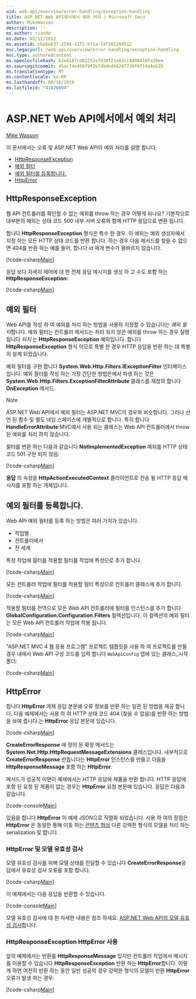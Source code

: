 ```yaml
---
uid: web-api/overview/error-handling/exception-handling
title: ASP.NET Web API에서에서 예외 처리 | Microsoft Docs
author: MikeWasson
description: ''
ms.author: riande
ms.date: 03/12/2012
ms.assetid: cbebeb37-2594-41f2-b71a-f4f26520d512
msc.legacyurl: /web-api/overview/error-handling/exception-handling
msc.type: authoredcontent
ms.openlocfilehash: 62e6187cd82252e7d30f21e03cc4d08418fa39ee
ms.sourcegitcommit: 45ac74e400f9f2b7dbded66297730f6f14a4eb25
ms.translationtype: MT
ms.contentlocale: ko-KR
ms.lasthandoff: 08/16/2018
ms.locfileid: "41826694"
---
```

<a name="exception-handling-in-aspnet-web-api"></a>ASP.NET Web API에서에서 예외 처리
====================
[Mike Wasson](https://github.com/MikeWasson)

이 문서에서는 오류 및 ASP.NET Web API의 예외 처리를 설명 합니다.

- [HttpResponseException](#httpresponserexception)
- [예외 필터](#exception_filters)
- [예외 필터를 등록합니다.](#registering_exception_filters)
- [HttpError](#httperror)

<a id="httpresponserexception"></a>
## <a name="httpresponseexception"></a>HttpResponseException

웹 API 컨트롤러를 확인할 수 없는 예외를 throw 하는 경우 어떻게 되나요? 기본적으로 대부분의 예외는 상태 코드 500 내부 서버 오류와 함께 HTTP 응답으로 변환 됩니다.

합니다 **HttpResponseException** 형식은 특수 한 경우. 이 예외는 예외 생성자에서 지정 하는 모든 HTTP 상태 코드를 반환 합니다. 하는 경우 다음 메서드를 찾을 수 없으면 404를 반환 하는 예를 들어, 합니다 *id* 매개 변수가 올바르지 않습니다.

[!code-csharp[Main](exception-handling/samples/sample1.cs)]

응답 보다 자세히 제어에 대 한 전체 응답 메시지를 생성 하 고 수도 포함 하는 **HttpResponseException:** 

[!code-csharp[Main](exception-handling/samples/sample2.cs)]

<a id="exception_filters"></a>
## <a name="exception-filters"></a>예외 필터

Web API를 작성 하 여 예외를 처리 하는 방법을 사용자 지정할 수 있습니다는 *예외 필터*합니다. 예외 필터는 컨트롤러 메서드는 처리 되지 않은 예외를 throw 하는 경우 실행 됩니다 *되지* 는 **HttpResponseException** 예외입니다. 합니다 **HttpResponseException** 형식 이므로 특별 한 경우 HTTP 응답을 반환 하는 데 특별히 설계 되었습니다.

예외 필터를 구현 합니다 **System.Web.Http.Filters.IExceptionFilter** 인터페이스입니다. 예외 필터를 작성 하는 가장 간단한 방법은에서 파생 하는 것은 **System.Web.Http.Filters.ExceptionFilterAttribute** 클래스를 재정의 합니다 **OnException** 메서드.

> [!NOTE]
> ASP.NET Web API에서 예외 필터는 ASP.NET MVC의 경우와 비슷합니다. 그러나 선언 된 함수 및 별도 네임 스페이스에 개별적으로 합니다. 특히 합니다 **HandleErrorAttribute** MVC에서 사용 되는 클래스는 Web API 컨트롤러에서 throw 된 예외를 처리 하지 않습니다.


필터를 변환 하는 다음과 같습니다 **NotImplementedException** 예외를 HTTP 상태 코드 501 구현 되지 않음:

[!code-csharp[Main](exception-handling/samples/sample3.cs)]

**응답** 의 속성을 **HttpActionExecutedContext** 클라이언트로 전송 될 HTTP 응답 메시지를 포함 하는 개체입니다.

<a id="registering_exception_filters"></a>
## <a name="registering-exception-filters"></a>예외 필터를 등록합니다.

Web API 예외 필터를 등록 하는 방법은 여러 가지가 있습니다.

- 작업별
- 컨트롤러에서
- 전 세계

특정 작업에 필터를 적용할 필터를 작업에 특성으로 추가 합니다.

[!code-csharp[Main](exception-handling/samples/sample4.cs)]

모든 컨트롤러 작업에 필터를 적용할 필터 특성으로 컨트롤러 클래스에 추가 합니다.

[!code-csharp[Main](exception-handling/samples/sample5.cs)]

적용할 필터를 전역으로 모든 Web API 컨트롤러에 필터를 인스턴스를 추가 합니다 **GlobalConfiguration.Configuration.Filters** 컬렉션입니다. 이 컬렉션의 예외 필터는 모든 Web API 컨트롤러 작업에 적용 됩니다.

[!code-csharp[Main](exception-handling/samples/sample6.cs)]

"ASP.NET MVC 4 웹 응용 프로그램" 프로젝트 템플릿을 사용 하 여 프로젝트를 만들 경우 내에서 Web API 구성 코드를 입력 합니다 `WebApiConfig` 앱에 있는 클래스\_시작 폴더:

[!code-csharp[Main](exception-handling/samples/sample7.cs?highlight=5)]

<a id="httperror"></a>
## <a name="httperror"></a>HttpError

합니다 **HttpError** 개체 응답 본문에 오류 정보를 반환 하는 일관 된 방법을 제공 합니다. 다음 예제에서는 사용 하 여 HTTP 상태 코드 404 (찾을 수 없음)를 반환 하는 방법을 보여 줍니다.는 **HttpError** 응답 본문에 있습니다.

[!code-csharp[Main](exception-handling/samples/sample8.cs)]

**CreateErrorResponse** 에 정의 된 확장 메서드는 **System.Net.Http.HttpRequestMessageExtensions** 클래스입니다. 내부적으로 **CreateErrorResponse** 만듭니다는 **HttpError** 인스턴스를 만들고 다음을 **HttpResponseMessage** 포함 하는 **HttpError**.

메서드가 성공적 이면이 예제에서는 HTTP 응답에 제품을 반환 합니다. HTTP 응답에 포함 된 요청 된 제품이 없는 경우는 **HttpError** 요청 본문에 있습니다. 응답은 다음과 같습니다.

[!code-console[Main](exception-handling/samples/sample9.cmd)]

있음을 합니다 **HttpError** 이 예제 JSON으로 직렬화 되었습니다. 사용 하 여의 장점은 **HttpError** 은 동일한 통해 이동 하는 [콘텐츠 협상](../formats-and-model-binding/content-negotiation.md) 다른 강력한 형식의 모델을 처리 하는 serialization 및 합니다.

### <a name="httperror-and-model-validation"></a>HttpError 및 모델 유효성 검사

모델 유효성 검사를 위해 모델 상태를 전달할 수 있습니다 **CreateErrorResponse**응답에서 유효성 검사 오류를 포함 합니다.

[!code-csharp[Main](exception-handling/samples/sample10.cs)]

이 예제에서는 다음 응답을 반환할 수 있습니다.

[!code-console[Main](exception-handling/samples/sample11.cmd)]

모델 유효성 검사에 대 한 자세한 내용은 참조 하세요. [ASP.NET Web API의 모델 유효성 검사](../formats-and-model-binding/model-validation-in-aspnet-web-api.md)합니다.

### <a name="using-httperror-with-httpresponseexception"></a>HttpResponseException HttpError 사용

앞의 예제에서는 반환를 **HttpResponseMessage** 있지만 컨트롤러 작업에서 메시지를 이용할 수 있습니다 **HttpResponseException** 반환 하는 **HttpError**합니다. 이렇게 하면 여전히 반환 하는 동안 일반 성공의 경우 강력한 형식의 모델이 반환 **HttpError** 오류가 발생 하는 경우:

[!code-csharp[Main](exception-handling/samples/sample12.cs)]
